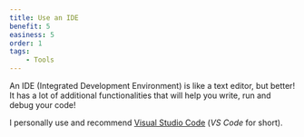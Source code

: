 ```yaml
---
title: Use an IDE
benefit: 5
easiness: 5
order: 1
tags:
    - Tools
---
```


An IDE (Integrated Development Environment) is like a text editor, but better! It has a lot of additional functionalities that will help you write, run and debug your code!

I personally use and recommend [Visual Studio Code](https://code.visualstudio.com/) (*VS Code* for short).

